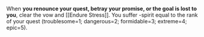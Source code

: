 When **you renounce your quest, betray your promise, or the goal is lost to you**, clear the vow and [[Endure Stress]]. You suffer -spirit equal to the rank of your quest (troublesome=1; dangerous=2; formidable=3; extreme=4; epic=5).